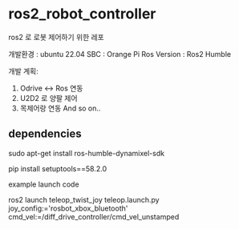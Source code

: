 # ros2_robot_controller


ros2 로 로봇 제어하기 위한 레포


개발환경 : ubuntu 22.04
SBC : Orange Pi
Ros Version : Ros2 Humble



개발 계획:

1. Odrive <-> Ros 연동
2. U2D2 로 양팔 제어
3. 목제어랑 연동
And so on..


## dependencies
sudo apt-get install ros-humble-dynamixel-sdk

pip install setuptools==58.2.0


example launch code

ros2 launch teleop_twist_joy teleop.launch.py joy_config:='rosbot_xbox_bluetooth' cmd_vel:=/diff_drive_controller/cmd_vel_unstamped